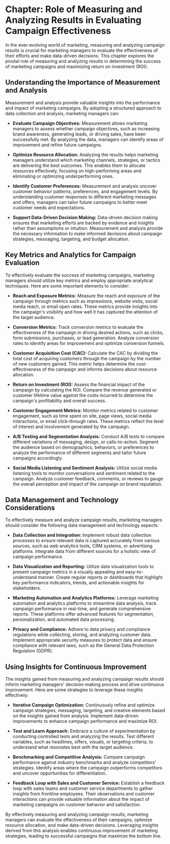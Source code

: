 Chapter: Role of Measuring and Analyzing Results in Evaluating Campaign Effectiveness
=====================================================================================

In the ever-evolving world of marketing, measuring and analyzing campaign results is crucial for marketing managers to evaluate the effectiveness of their efforts and make data-driven decisions. This chapter explores the pivotal role of measuring and analyzing results in determining the success of marketing campaigns and maximizing return on investment (ROI).

Understanding the Importance of Measurement and Analysis
--------------------------------------------------------

Measurement and analysis provide valuable insights into the performance and impact of marketing campaigns. By adopting a structured approach to data collection and analysis, marketing managers can:

* **Evaluate Campaign Objectives:** Measurement allows marketing managers to assess whether campaign objectives, such as increasing brand awareness, generating leads, or driving sales, have been successfully met. By analyzing the data, managers can identify areas of improvement and refine future campaigns.

* **Optimize Resource Allocation:** Analyzing the results helps marketing managers understand which marketing channels, strategies, or tactics are delivering the best outcomes. This enables them to allocate resources effectively, focusing on high-performing areas and eliminating or optimizing underperforming ones.

* **Identify Customer Preferences:** Measurement and analysis uncover customer behavior patterns, preferences, and engagement levels. By understanding customer responses to different marketing messages and offers, managers can tailor future campaigns to better meet customer needs and expectations.

* **Support Data-Driven Decision Making:** Data-driven decision making ensures that marketing efforts are backed by evidence and insights rather than assumptions or intuition. Measurement and analysis provide the necessary information to make informed decisions about campaign strategies, messaging, targeting, and budget allocation.

Key Metrics and Analytics for Campaign Evaluation
-------------------------------------------------

To effectively evaluate the success of marketing campaigns, marketing managers should utilize key metrics and employ appropriate analytical techniques. Here are some important elements to consider:

* **Reach and Exposure Metrics:** Measure the reach and exposure of the campaign through metrics such as impressions, website visits, social media reach, or email open rates. These metrics provide insights into the campaign's visibility and how well it has captured the attention of the target audience.

* **Conversion Metrics:** Track conversion metrics to evaluate the effectiveness of the campaign in driving desired actions, such as clicks, form submissions, purchases, or lead generation. Analyze conversion rates to identify areas for improvement and optimize conversion funnels.

* **Customer Acquisition Cost (CAC):** Calculate the CAC by dividing the total cost of acquiring customers through the campaign by the number of new customers gained. This metric helps determine the cost-effectiveness of the campaign and informs decisions about resource allocation.

* **Return on Investment (ROI):** Assess the financial impact of the campaign by calculating the ROI. Compare the revenue generated or customer lifetime value against the costs incurred to determine the campaign's profitability and overall success.

* **Customer Engagement Metrics:** Monitor metrics related to customer engagement, such as time spent on site, page views, social media interactions, or email click-through rates. These metrics reflect the level of interest and involvement generated by the campaign.

* **A/B Testing and Segmentation Analysis:** Conduct A/B tests to compare different variations of messaging, design, or calls-to-action. Segment the audience based on demographics, behaviors, or preferences to analyze the performance of different segments and tailor future campaigns accordingly.

* **Social Media Listening and Sentiment Analysis:** Utilize social media listening tools to monitor conversations and sentiment related to the campaign. Analyze customer feedback, comments, or reviews to gauge the overall perception and impact of the campaign on brand reputation.

Data Management and Technology Considerations
---------------------------------------------

To effectively measure and analyze campaign results, marketing managers should consider the following data management and technology aspects:

* **Data Collection and Integration:** Implement robust data collection processes to ensure relevant data is captured accurately from various sources, such as web analytics tools, CRM systems, or advertising platforms. Integrate data from different sources for a holistic view of campaign performance.

* **Data Visualization and Reporting:** Utilize data visualization tools to present campaign metrics in a visually appealing and easy-to-understand manner. Create regular reports or dashboards that highlight key performance indicators, trends, and actionable insights for stakeholders.

* **Marketing Automation and Analytics Platforms:** Leverage marketing automation and analytics platforms to streamline data analysis, track campaign performance in real-time, and generate comprehensive reports. These platforms offer advanced features for segmentation, personalization, and automated data processing.

* **Privacy and Compliance:** Adhere to data privacy and compliance regulations while collecting, storing, and analyzing customer data. Implement appropriate security measures to protect data and ensure compliance with relevant laws, such as the General Data Protection Regulation (GDPR).

Using Insights for Continuous Improvement
-----------------------------------------

The insights gained from measuring and analyzing campaign results should inform marketing managers' decision-making process and drive continuous improvement. Here are some strategies to leverage these insights effectively:

* **Iterative Campaign Optimization:** Continuously refine and optimize campaign strategies, messaging, targeting, and creative elements based on the insights gained from analysis. Implement data-driven improvements to enhance campaign performance and maximize ROI.

* **Test and Learn Approach:** Embrace a culture of experimentation by conducting controlled tests and analyzing the results. Test different variables, such as headlines, offers, visuals, or targeting criteria, to understand what resonates best with the target audience.

* **Benchmarking and Competitive Analysis:** Compare campaign performance against industry benchmarks and analyze competitors' strategies. Identify areas where the campaign outperforms competitors and uncover opportunities for differentiation.

* **Feedback Loop with Sales and Customer Service:** Establish a feedback loop with sales teams and customer service departments to gather insights from frontline employees. Their observations and customer interactions can provide valuable information about the impact of marketing campaigns on customer behavior and satisfaction.

By effectively measuring and analyzing campaign results, marketing managers can evaluate the effectiveness of their campaigns, optimize resource allocation, and make data-driven decisions. Leveraging insights derived from this analysis enables continuous improvement of marketing strategies, leading to successful campaigns that maximize the bottom line.

